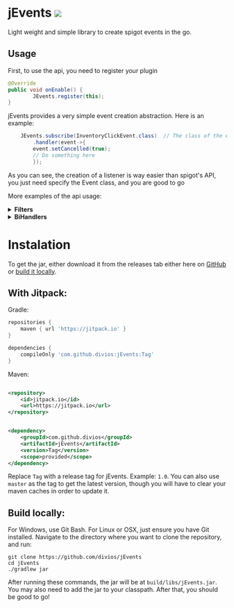 # jEvents [![](https://jitpack.io/v/divios/JEvents.svg)](https://jitpack.io/#divios/JEvents)

Light weight and simple library to create spigot events in the go.

## Usage

First, to use the api, you need to register your plugin

```java
@Override
public void onEnable() {
        JEvents.register(this);
}
```

jEvents provides a very simple event creation abstraction. Here is an example:

```java
    JEvents.subscribe(InventoryClickEvent.class)  // The class of the event you want to listen
        .handler(event->{
        event.setCancelled(true);
        // Do something here
        });
```

As you can see, the creation of a listener is way easier than spigot's API, you just need specify the Event class, and
you are good to go

More examples of the api usage:

<details>
	<summary><b>Filters</b></summary>

```java
JEvents.subscribe(InventoryClickEvent.class)
        .filter(event -> event.getInventory().equals(myInv))   // Only apply the action inside the handler
        .filter(event -> event.getSlot() == 3)     // if the filters are met
        .handler(event -> {
        event.setCancelled(true);
        // Do something here
        });
```

</details>  

<details>
	<summary><b>BiHandlers</b></summary>

```java
JEvents.subscribe(PlayerDeathEvent.class)
        .biHandler((subscription, playerDeathEvent) -> {
        playerDeathEvent.setDeathMessage("Ha you died loser");
        subscription.unregister();    // Unregisters the listener
        });
```
</details>  


# Instalation

To get the jar, either download it from the releases tab either here
on [GitHub](https://github.com/divios/jEvents/releases)
or [build it locally](https://github.com/divios/jEvents#build-locally).

## With Jitpack:

Gradle:

```groovy
repositories {
    maven { url 'https://jitpack.io' }
}

```

```groovy
dependencies {
    compileOnly 'com.github.divios:jEvents:Tag'
}
```

Maven:

```xml

<repository>
    <id>jitpack.io</id>
    <url>https://jitpack.io</url>
</repository>
```

```xml

<dependency>
    <groupId>com.github.divios</groupId>
    <artifactId>jEvents</artifactId>
    <version>Tag</version>
    <scope>provided</scope>
</dependency>
```

Replace `Tag` with a release tag for jEvents. Example: `1.0`. You can also use `master` as the tag to get the latest
version, though you will have to clear your maven caches in order to update it.

## Build locally:

For Windows, use Git Bash. For Linux or OSX, just ensure you have Git installed. Navigate to the directory where you
want to clone the repository, and run:

```
git clone https://github.com/divios/jEvents
cd jEvents
./gradlew jar
```

After running these commands, the jar will be at `build/libs/jEvents.jar`. You may also need to add the jar to your
classpath. After that, you should be good to go!
